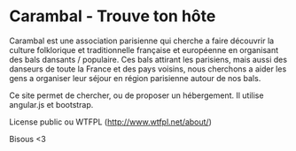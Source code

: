 Carambal - Trouve ton hôte
===============

Carambal est une association parisienne qui cherche a faire découvrir la culture folklorique et traditionnelle française et européenne en organisant des bals dansants / populaire.
Ces bals attirant les parisiens, mais aussi des danseurs de toute la France et des pays voisins, nous cherchons a aider les gens a organiser leur séjour en région parisienne autour de nos bals.

Ce site permet de chercher, ou de proposer un hébergement.
Il utilise angular.js et bootstrap.

License public ou WTFPL (http://www.wtfpl.net/about/)

Bisous <3

